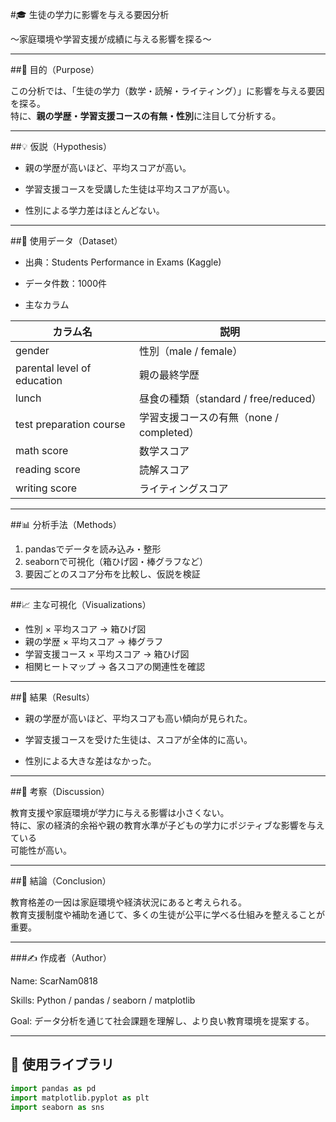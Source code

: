 #🎓 生徒の学力に影響を与える要因分析

〜家庭環境や学習支援が成績に与える影響を探る〜

---

##🎯 目的（Purpose）

この分析では、「生徒の学力（数学・読解・ライティング）」に影響を与える要因を探る。\
特に、**親の学歴・学習支援コースの有無・性別**に注目して分析する。

---

##💡 仮説（Hypothesis）

* 親の学歴が高いほど、平均スコアが高い。

* 学習支援コースを受講した生徒は平均スコアが高い。

* 性別による学力差はほとんどない。

---

##🧮 使用データ（Dataset）

* 出典：Students Performance in Exams (Kaggle)

* データ件数：1000件

* 主なカラム

| カラム名 |	説明 |
|----------|-------|
|gender|	性別（male / female）|
|parental level of education	|親の最終学歴
|lunch	|昼食の種類（standard / free/reduced）
|test preparation course	|学習支援コースの有無（none / completed）
|math score	|数学スコア
|reading score	|読解スコア
|writing score	|ライティングスコア

---

##📊 分析手法（Methods）

1. pandasでデータを読み込み・整形
2. seabornで可視化（箱ひげ図・棒グラフなど）
3. 要因ごとのスコア分布を比較し、仮説を検証

---

##📈 主な可視化（Visualizations）

* 性別 × 平均スコア → 箱ひげ図
* 親の学歴 × 平均スコア → 棒グラフ
* 学習支援コース × 平均スコア → 箱ひげ図
* 相関ヒートマップ → 各スコアの関連性を確認

---

##🧾 結果（Results）

* 親の学歴が高いほど、平均スコアも高い傾向が見られた。

* 学習支援コースを受けた生徒は、スコアが全体的に高い。

* 性別による大きな差はなかった。

---

##💬 考察（Discussion）

教育支援や家庭環境が学力に与える影響は小さくない。\
特に、家の経済的余裕や親の教育水準が子どもの学力にポジティブな影響を与えている\
可能性が高い。

---

##🚀 結論（Conclusion）

教育格差の一因は家庭環境や経済状況にあると考えられる。\
教育支援制度や補助を通じて、多くの生徒が公平に学べる仕組みを整えることが重要。

---

###✍️ 作成者（Author）

Name: ScarNam0818

Skills: Python / pandas / seaborn / matplotlib

Goal: データ分析を通じて社会課題を理解し、より良い教育環境を提案する。

---

## 🧰 使用ライブラリ
```python
import pandas as pd
import matplotlib.pyplot as plt
import seaborn as sns
